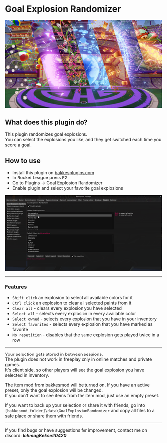 # Goal Explosion Randomizer
![ ](https://raw.githubusercontent.com/lchmagKekse/GoalExplosionRandomizer/main/images/thumbnail.jpg)

## What does this plugin do?
This plugin randomizes goal explosions.  
You can select the explosions you like, and they get switched each time you score a goal.

## How to use
 - Install this plugin on [bakkesplugins.com](https://bakkesplugins.com/plugins/view/314)
 - In Rocket League press F2 
 - Go to Plugins -> Goal Explosion Randomizer
 - Enable plugin and select your favorite goal explosions
 
![preview](https://raw.githubusercontent.com/lchmagKekse/GoalExplosionRandomizer/main/images/plugin.PNG)
___

### Features

 - `Shift click` an explosion to select all available colors for it
 - `Ctrl click` an explosion to clear all selected paints from it
 - `Clear all` - clears every explosion you have selected
 - `Select all` - selects every explosion in every available color
 - `Select owned` - selects every explosion that you have in your inventory
 - `Select favorites` - selects every explosion that you have marked as favorite
 - `No repetition` - disables that the same explosion gets played twice in a row
___

Your selection gets stored in between sessions.  
The plugin does not work in freeplay only in online matches and private games.  
It's client side, so other players will see the goal explosion you have selected in inventory.  

The item mod from bakkesmod will be turned on. If you have an active preset, only the goal explosion will be changed.  
If you don't want to see items from the item mod, just use an empty preset.  

If you want to back up your selection or share it with friends, go into `[bakkesmod_folder]\data\GoalExplosionRandomizer` and copy all files to a safe place or share them with friends.  

---
If you find bugs or have suggestions for improvement, contact me on discord: ***lchmagKekse#0420***
